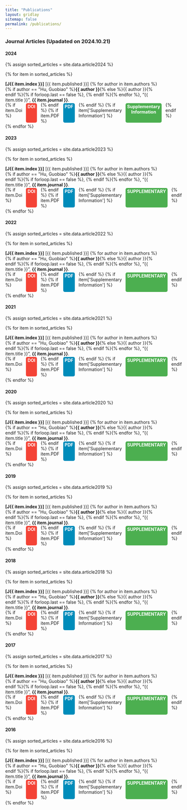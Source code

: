 ```yaml
---
title: "Publications"
layout: gridlay
sitemap: false
permalink: /publications/
---
```


<style>
.jumbotron {
    padding: 3%;
    padding-bottom: 10px;
    padding-top: 10px;
    margin-top: 10px;
    margin-bottom: 30px;
}

.btn-container {
    margin-top: -15px;
    display: flex; /* 使用flex布局 */
    gap: 10px; /* 设置按钮之间的间距 */
}

.btn {
    display: inline-block;
    padding: 2px 5px;
    margin: 3px 2;
    font-size: 14px;
    font-weight: bold;
    color: white;
    border-radius: 5px;
    text-align: center;
    text-decoration: none;
}

.btn-doi {
    background-color: #f44336; /* 红色 */
    }

.btn-pdf {
    background-color: #008CBA; /* 蓝色 */
}

.btn-supplementary {
    background-color: #4CAF50; /* 绿色 */
}
</style>
### Journal Articles (Upadated on 2024.10.21)
#### 2024

{% assign sorted_articles = site.data.article2024 %}

{% for item in sorted_articles %}
<a name="J{{ item.index }}"></a>
<p><strong>[J{{ item.index }}]</strong> [{{ item.published }}] {% for author in item.authors %}{% if author == "Hu, Guobiao" %}<strong>{{ author }}</strong>{% else %}{{ author }}{% endif %}{% if forloop.last == false %}, {% endif %}{% endfor %}, “{{ item.title }}”, <strong>{{ item.journal }}</strong>. </p>
<div class="btn-container">
{% if item.Doi %}
<a href="{{ item.Doi }}" class="btn btn-doi">DOI</a>
{% endif %}
{% if item.PDF %}
<a href="{{ item.PDF | prepend: site.baseurl }}" class="btn btn-pdf">PDF</a>
{% endif %}
{% if item['Supplementary Information'] %}
<a href="{{ item['Supplementary Information'] }}" class="btn btn-supplementary">Supplementary Information</a>
{% endif %}
</div>
{% endfor %}

#### 2023

{% assign sorted_articles = site.data.article2023 %}

{% for item in sorted_articles %}
<a name="J{{ item.index }}"></a>
<p><strong>[J{{ item.index }}]</strong> [{{ item.published }}] {% for author in item.authors %}{% if author == "Hu, Guobiao" %}<strong>{{ author }}</strong>{% else %}{{ author }}{% endif %}{% if forloop.last == false %}, {% endif %}{% endfor %}, “{{ item.title }}”, <strong>{{ item.journal }}</strong>. </p>
<div class="btn-container">
{% if item.Doi %}
<a href="{{ item.Doi }}" class="btn btn-doi">DOI</a>
{% endif %}
{% if item.PDF %}
<a href="{{ item.PDF | prepend: site.baseurl }}" class="btn btn-pdf">PDF</a>
{% endif %}
{% if item['Supplementary Information'] %}
<a href="{{ item['Supplementary Information'] }}" class="btn btn-supplementary">SUPPLEMENTARY</a>
{% endif %}
</div>
{% endfor %}

#### 2022

{% assign sorted_articles = site.data.article2022 %}

{% for item in sorted_articles %}
<a name="J{{ item.index }}"></a>
<p><strong>[J{{ item.index }}]</strong> [{{ item.published }}] {% for author in item.authors %}{% if author == "Hu, Guobiao" %}<strong>{{ author }}</strong>{% else %}{{ author }}{% endif %}{% if forloop.last == false %}, {% endif %}{% endfor %}, “{{ item.title }}”, <strong>{{ item.journal }}</strong>. </p>
<div class="btn-container">
{% if item.Doi %}
<a href="{{ item.Doi }}" class="btn btn-doi">DOI</a>
{% endif %}
{% if item.PDF %}
<a href="{{ item.PDF | prepend: site.baseurl }}" class="btn btn-pdf">PDF</a>
{% endif %}
{% if item['Supplementary Information'] %}
<a href="{{ item['Supplementary Information'] }}" class="btn btn-supplementary">SUPPLEMENTARY</a>
{% endif %}
</div>
{% endfor %}

#### 2021

{% assign sorted_articles = site.data.article2021 %}

{% for item in sorted_articles %}
<a name="J{{ item.index }}"></a>
<p><strong>[J{{ item.index }}]</strong> [{{ item.published }}] {% for author in item.authors %}{% if author == "Hu, Guobiao" %}<strong>{{ author }}</strong>{% else %}{{ author }}{% endif %}{% if forloop.last == false %}, {% endif %}{% endfor %}, “{{ item.title }}”, <strong>{{ item.journal }}</strong>. </p>
<div class="btn-container">
{% if item.Doi %}
<a href="{{ item.Doi }}" class="btn btn-doi">DOI</a>
{% endif %}
{% if item.PDF %}
<a href="{{ item.PDF | prepend: site.baseurl }}" class="btn btn-pdf">PDF</a>
{% endif %}
{% if item['Supplementary Information'] %}
<a href="{{ item['Supplementary Information'] }}" class="btn btn-supplementary">SUPPLEMENTARY</a>
{% endif %}
</div>
{% endfor %}

#### 2020

{% assign sorted_articles = site.data.article2020 %}

{% for item in sorted_articles %}
<a name="J{{ item.index }}"></a>
<p><strong>[J{{ item.index }}]</strong> [{{ item.published }}] {% for author in item.authors %}{% if author == "Hu, Guobiao" %}<strong>{{ author }}</strong>{% else %}{{ author }}{% endif %}{% if forloop.last == false %}, {% endif %}{% endfor %}, “{{ item.title }}”, <strong>{{ item.journal }}</strong>. </p>
<div class="btn-container">
{% if item.Doi %}
<a href="{{ item.Doi }}" class="btn btn-doi">DOI</a>
{% endif %}
{% if item.PDF %}
<a href="{{ item.PDF | prepend: site.baseurl }}" class="btn btn-pdf">PDF</a>
{% endif %}
{% if item['Supplementary Information'] %}
<a href="{{ item['Supplementary Information'] }}" class="btn btn-supplementary">SUPPLEMENTARY</a>
{% endif %}
</div>
{% endfor %}

#### 2019

{% assign sorted_articles = site.data.article2019 %}

{% for item in sorted_articles %}
<a name="J{{ item.index }}"></a>
<p><strong>[J{{ item.index }}]</strong> [{{ item.published }}] {% for author in item.authors %}{% if author == "Hu, Guobiao" %}<strong>{{ author }}</strong>{% else %}{{ author }}{% endif %}{% if forloop.last == false %}, {% endif %}{% endfor %}, “{{ item.title }}”, <strong>{{ item.journal }}</strong>. </p>
<div class="btn-container">
{% if item.Doi %}
<a href="{{ item.Doi }}" class="btn btn-doi">DOI</a>
{% endif %}
{% if item.PDF %}
<a href="{{ item.PDF | prepend: site.baseurl }}" class="btn btn-pdf">PDF</a>
{% endif %}
{% if item['Supplementary Information'] %}
<a href="{{ item['Supplementary Information'] }}" class="btn btn-supplementary">SUPPLEMENTARY</a>
{% endif %}
</div>
{% endfor %}

#### 2018

{% assign sorted_articles = site.data.article2018 %}

{% for item in sorted_articles %}
<a name="J{{ item.index }}"></a>
<p><strong>[J{{ item.index }}]</strong> [{{ item.published }}] {% for author in item.authors %}{% if author == "Hu, Guobiao" %}<strong>{{ author }}</strong>{% else %}{{ author }}{% endif %}{% if forloop.last == false %}, {% endif %}{% endfor %}, “{{ item.title }}”, <strong>{{ item.journal }}</strong>. </p>
<div class="btn-container">
{% if item.Doi %}
<a href="{{ item.Doi }}" class="btn btn-doi">DOI</a>
{% endif %}
{% if item.PDF %}
<a href="{{ item.PDF | prepend: site.baseurl }}" class="btn btn-pdf">PDF</a>
{% endif %}
{% if item['Supplementary Information'] %}
<a href="{{ item['Supplementary Information'] }}" class="btn btn-supplementary">SUPPLEMENTARY</a>
{% endif %}
</div>
{% endfor %}

#### 2017

{% assign sorted_articles = site.data.article2017 %}

{% for item in sorted_articles %}
<a name="J{{ item.index }}"></a>
<p><strong>[J{{ item.index }}]</strong> [{{ item.published }}] {% for author in item.authors %}{% if author == "Hu, Guobiao" %}<strong>{{ author }}</strong>{% else %}{{ author }}{% endif %}{% if forloop.last == false %}, {% endif %}{% endfor %}, “{{ item.title }}”, <strong>{{ item.journal }}</strong>. </p>
<div class="btn-container">
{% if item.Doi %}
<a href="{{ item.Doi }}" class="btn btn-doi">DOI</a>
{% endif %}
{% if item.PDF %}
<a href="{{ item.PDF | prepend: site.baseurl }}" class="btn btn-pdf">PDF</a>
{% endif %}
{% if item['Supplementary Information'] %}
<a href="{{ item['Supplementary Information'] }}" class="btn btn-supplementary">SUPPLEMENTARY</a>
{% endif %}
</div>
{% endfor %}

#### 2016

{% assign sorted_articles = site.data.article2016 %}

{% for item in sorted_articles %}
<a name="J{{ item.index }}"></a>
<p><strong>[J{{ item.index }}]</strong> [{{ item.published }}] {% for author in item.authors %}{% if author == "Hu, Guobiao" %}<strong>{{ author }}</strong>{% else %}{{ author }}{% endif %}{% if forloop.last == false %}, {% endif %}{% endfor %}, “{{ item.title }}”, <strong>{{ item.journal }}</strong>. </p>
<div class="btn-container">
{% if item.Doi %}
<a href="{{ item.Doi }}" class="btn btn-doi">DOI</a>
{% endif %}
{% if item.PDF %}
<a href="{{ item.PDF | prepend: site.baseurl }}" class="btn btn-pdf">PDF</a>
{% endif %}
{% if item['Supplementary Information'] %}
<a href="{{ item['Supplementary Information'] }}" class="btn btn-supplementary">SUPPLEMENTARY</a>
{% endif %}
</div>
{% endfor %}

